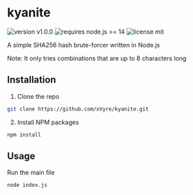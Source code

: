 # kyanite
![version v1.0.0](https://img.shields.io/github/package-json/v/xVyre/kyanite) ![requires node.js >= 14](https://img.shields.io/badge/requires%20node.js-%3E%3D14-yellowgreen) ![license mit](https://img.shields.io/github/license/xVyre/kyanite)

A simple SHA256 hash brute-forcer written in Node.js

Note: It only tries combinations that are up to 8 characters long

## Installation

1. Clone the repo
```sh
git clone https://github.com/xVyre/kyanite.git
```
2. Install NPM packages
```sh
npm install
```

## Usage

Run the main file
```sh
node index.js
```
